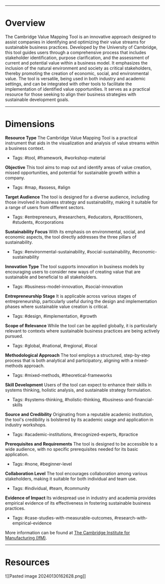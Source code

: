 ___
# Overview
The Cambridge Value Mapping Tool is an innovative approach designed to assist companies in identifying and optimizing their value streams for sustainable business practices. Developed by the University of Cambridge, this tool guides users through a comprehensive process that includes stakeholder identification, purpose clarification, and the assessment of current and potential value within a business model. It emphasizes the inclusion of the natural environment and society as critical stakeholders, thereby promoting the creation of economic, social, and environmental value. The tool is versatile, being used in both industry and academic settings, and can be integrated with other tools to facilitate the implementation of identified value opportunities. It serves as a practical resource for those seeking to align their business strategies with sustainable development goals.

___
# Dimensions

**Resource Type**
The Cambridge Value Mapping Tool is a practical instrument that aids in the visualization and analysis of value streams within a business context.
- Tags: #tool, #framework, #workshop-material

**Objective**
This tool aims to map out and identify areas of value creation, missed opportunities, and potential for sustainable growth within a company.
- Tags: #map, #assess, #align

**Target Audience**
The tool is designed for a diverse audience, including those involved in business strategy and sustainability, making it suitable for a range of users from different sectors.
- Tags: #entrepreneurs, #researchers, #educators, #practitioners, #students, #corporations

**Sustainability Focus**
With its emphasis on environmental, social, and economic aspects, the tool directly addresses the three pillars of sustainability.
- Tags: #environmental-sustainability, #social-sustainability, #economic-sustainability

**Innovation Type**
The tool supports innovation in business models by encouraging users to consider new ways of creating value that are sustainable and beneficial to all stakeholders.
- Tags: #business-model-innovation, #social-innovation

**Entrepreneurship Stage**
It is applicable across various stages of entrepreneurship, particularly useful during the design and implementation phases where sustainable value creation is critical.
- Tags: #design, #implementation, #growth

**Scope of Relevance**
While the tool can be applied globally, it is particularly relevant to contexts where sustainable business practices are being actively pursued.
- Tags: #global, #national, #regional, #local

**Methodological Approach**
The tool employs a structured, step-by-step process that is both analytical and participatory, aligning with a mixed-methods approach.
- Tags: #mixed-methods, #theoretical-frameworks

**Skill Development**
Users of the tool can expect to enhance their skills in systems thinking, holistic analysis, and sustainable strategy formulation.
- Tags: #systems-thinking, #holistic-thinking, #business-and-financial-skills

**Source and Credibility**
Originating from a reputable academic institution, the tool's credibility is bolstered by its academic usage and application in industry workshops.
- Tags: #academic-institutions, #recognized-experts, #practice

**Prerequisites and Requirements**
The tool is designed to be accessible to a wide audience, with no specific prerequisites needed for its basic application.
- Tags: #none, #beginner-level

**Collaboration Level**
The tool encourages collaboration among various stakeholders, making it suitable for both individual and team use.
- Tags: #individual, #team, #community

**Evidence of Impact**
Its widespread use in industry and academia provides empirical evidence of its effectiveness in fostering sustainable business practices.
- Tags: #case-studies-with-measurable-outcomes, #research-with-empirical-evidence


More information can be found at [The Cambridge Institute for Manufacturing (IfM)](https://www.ifm.eng.cam.ac.uk/research/industrial-sustainability/sustainable-business-models/tools/cambridge-value-mapping-tool/).

___
# Resources

![[Pasted image 20240130162628.png]]
